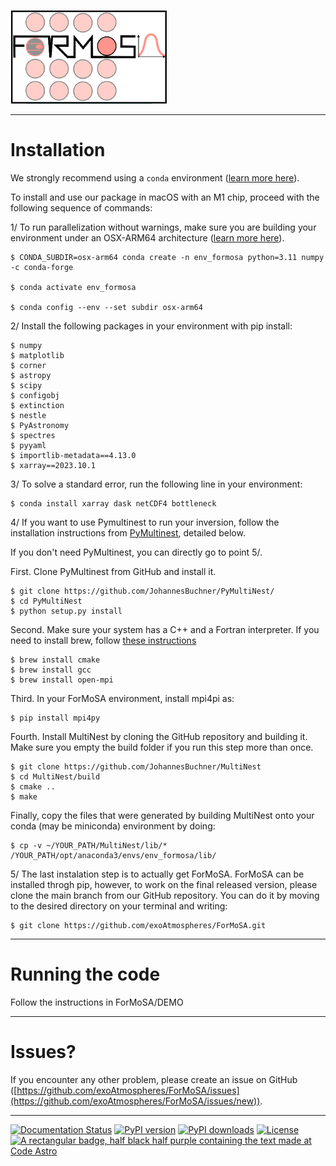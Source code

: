 <p align="left"><img src="docs/source/ForMoSA.png" alt="ForMoSA" width="250"/></p>


***
Installation
===

We strongly recommend using a ``conda`` environment ([learn more here](https://conda.io/docs/user-guide/tasks/manage-environments.html)).

To install and use our package in macOS with an M1 chip, proceed with the following sequence of commands:

1/ To run parallelization without warnings, make sure you are building your environment under an OSX-ARM64 architecture ([learn more here](https://stackoverflow.com/questions/65415996/how-to-specify-the-architecture-or-platform-for-a-new-conda-environment-apple)).

    $ CONDA_SUBDIR=osx-arm64 conda create -n env_formosa python=3.11 numpy -c conda-forge

    $ conda activate env_formosa 
    
    $ conda config --env --set subdir osx-arm64

2/ Install the following packages in your environment with pip install: 
    
    $ numpy
    $ matplotlib
    $ corner
    $ astropy
    $ scipy
    $ configobj
    $ extinction
    $ nestle
    $ PyAstronomy
    $ spectres
    $ pyyaml
    $ importlib-metadata==4.13.0
    $ xarray==2023.10.1


3/ To solve a standard error, run the following line in your environment:

    $ conda install xarray dask netCDF4 bottleneck

4/ If you want to use Pymultinest to run your inversion, follow the installation instructions from [PyMultinest](https://johannesbuchner.github.io/PyMultiNest/install.html), detailed below. 

If you don't need PyMultinest, you can directly go to point 5/.

First. Clone PyMultinest from GitHub and install it.

    $ git clone https://github.com/JohannesBuchner/PyMultiNest/
    $ cd PyMultiNest
    $ python setup.py install

Second. Make sure your system has a C++ and a Fortran interpreter. If you need to install brew, follow [these instructions](https://brew.sh/)

    $ brew install cmake
    $ brew install gcc
    $ brew install open-mpi

Third. In your ForMoSA environment, install mpi4pi as:
    
    $ pip install mpi4py

Fourth. Install MultiNest by cloning the GitHub repository and building it. Make sure you empty the build folder if you run this step more than once.
    
    $ git clone https://github.com/JohannesBuchner/MultiNest
    $ cd MultiNest/build
    $ cmake ..
    $ make

Finally, copy the files that were generated by building MultiNest onto your conda (may be miniconda) environment by doing:

    $ cp -v ~/YOUR_PATH/MultiNest/lib/* /YOUR_PATH/opt/anaconda3/envs/env_formosa/lib/
	

5/ The last instalation step is to actually get ForMoSA. ForMoSA can be installed throgh pip, however, to work on the final released version, please clone the main branch from our GitHub repository. You can do it by moving to the desired directory on your terminal and writing:

    $ git clone https://github.com/exoAtmospheres/ForMoSA.git


***
Running the code
===

Follow the instructions in ForMoSA/DEMO

***
Issues?
===

If you encounter any other problem, please create an issue on GitHub ([https://github.com/exoAtmospheres/ForMoSA/issues](https://github.com/exoAtmospheres/ForMoSA/issues/new)).

***

[![Documentation Status](https://readthedocs.org/projects/formosa/badge/?version=latest)](https://formosa.readthedocs.io/en/latest/?badge=latest)
[![PyPI version](https://badge.fury.io/py/formosa.svg)](https://badge.fury.io/py/formosa)
[![PyPI downloads](https://img.shields.io/pypi/dm/formosa.svg)](https://pypistats.org/packages/formosa)
[![License](https://img.shields.io/badge/License-BSD_2--Clause-orange.svg)](https://opensource.org/licenses/BSD-2-Clause)
[![A rectangular badge, half black half purple containing the text made at Code Astro](https://img.shields.io/badge/Made%20at-Code/Astro-blueviolet.svg)](https://semaphorep.github.io/codeastro/)
